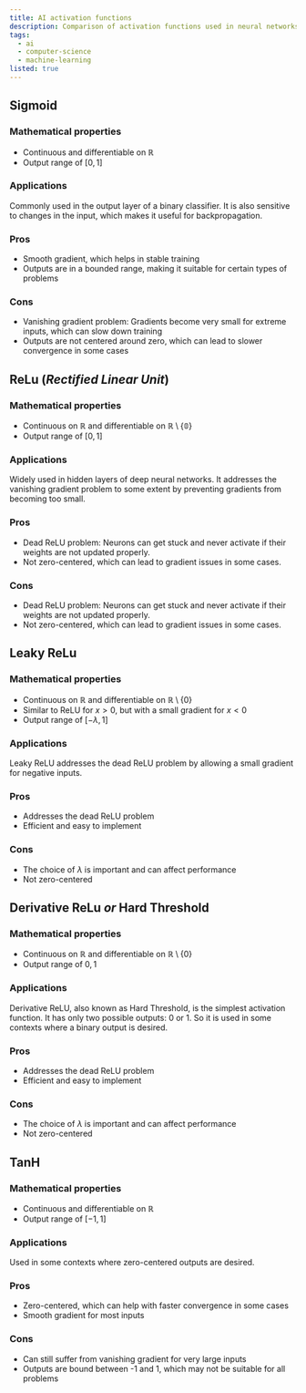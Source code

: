 ```yaml
---
title: AI activation functions
description: Comparison of activation functions used in neural networks. Activation functions are used to introduce non-linearity into neural networks.
tags:
  - ai
  - computer-science
  - machine-learning
listed: true
---
```


<script>
  import Sigmoid from './ai-activation-functions/Sigmoid.svelte';
  import ReLu from './ai-activation-functions/ReLu.svelte';
  import LeakyReLu from './ai-activation-functions/LeakyReLu.svelte';
  import DerivativeReLu from './ai-activation-functions/DerivativeReLu.svelte';
  import TanH from './ai-activation-functions/TanH.svelte';
</script>

## Sigmoid

<Sigmoid />

### Mathematical properties

- Continuous and differentiable on $\mathbb{R}$
- Output range of $[0, 1]$

### Applications

Commonly used in the output layer of a binary classifier.
It is also sensitive to changes in the input, which makes it useful for backpropagation.

### Pros

- Smooth gradient, which helps in stable training
- Outputs are in a bounded range, making it suitable for certain types of problems

### Cons

- Vanishing gradient problem: Gradients become very small for extreme inputs, which can slow down training
- Outputs are not centered around zero, which can lead to slower convergence in some cases

## ReLu (_Rectified Linear Unit_)

<ReLu />

### Mathematical properties

- Continuous on $\mathbb{R}$ and differentiable on $\mathbb{R\setminus\{0\}}$
- Output range of $[0, 1]$

### Applications

Widely used in hidden layers of deep neural networks. It addresses the vanishing gradient problem to some extent by preventing gradients from becoming too small.

### Pros

- Dead ReLU problem: Neurons can get stuck and never activate if their weights are not updated properly.
- Not zero-centered, which can lead to gradient issues in some cases.

### Cons

- Dead ReLU problem: Neurons can get stuck and never activate if their weights are not updated properly.
- Not zero-centered, which can lead to gradient issues in some cases.

## Leaky ReLu

<LeakyReLu />

### Mathematical properties

- Continuous on $\mathbb{R}$ and differentiable on $\mathbb{R}\setminus\{0\}$
- Similar to ReLU for $x>0$, but with a small gradient for $x<0$
- Output range of $[-\lambda,1]$

### Applications

Leaky ReLU addresses the dead ReLU problem by allowing a small gradient for negative inputs.

### Pros

- Addresses the dead ReLU problem
- Efficient and easy to implement

### Cons

- The choice of $\lambda$ is important and can affect performance
- Not zero-centered

## Derivative ReLu _or_ Hard Threshold

<DerivativeReLu />

### Mathematical properties

- Continuous on $\mathbb{R}$ and differentiable on $\mathbb{R}\setminus\{0\}$
- Output range of ${0,1}$

### Applications

Derivative ReLU, also known as Hard Threshold, is the simplest activation function. It has only two possible outputs: 0 or 1. So it is used in some contexts where a binary output is desired.

### Pros

- Addresses the dead ReLU problem
- Efficient and easy to implement

### Cons

- The choice of $\lambda$ is important and can affect performance
- Not zero-centered

## TanH

<TanH />

### Mathematical properties

- Continuous and differentiable on $\mathbb{R}$
- Output range of $[-1, 1]$

### Applications

Used in some contexts where zero-centered outputs are desired.

### Pros

- Zero-centered, which can help with faster convergence in some cases
- Smooth gradient for most inputs

### Cons

- Can still suffer from vanishing gradient for very large inputs
- Outputs are bound between -1 and 1, which may not be suitable for all problems
